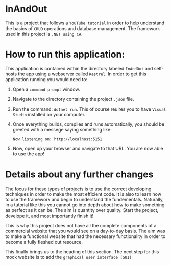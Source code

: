 # InAndOut

This is a project that follows a `YouTube tutorial` in order to help understand the basics of `CRUD` operations and database management. The framework used in this project is `.NET using C#`.

# How to run this application:

This application is contained within the directory labeled `InAndOut` and self-hosts the app using a webserver called `Kestrel`. In order to get this application running you would need to:
1. Open a `command prompt` window.
2. Navigate to the directory containing the project `.json` file.
3. Run the command: `dotnet run`. This of course reuires you to have `Visual Studio` installed on your computer.
4. Once everything builds, compiles and runs automatically, you should be greeted with a messege saying something like:
    
    `Now listening on: http://localhost:5151`

5. Now, open up your browser and navigate to that URL. You are now able to use the app!

# Details about any further changes
The focus for these types of projects is to use the correct developing techniques in order to make the most efficient code. It is also to learn how to use the framework and begin to understand the fundementals. Naturally, in a tutorial like this you cannot go into depth about how to make something as perfect as it can be. The aim is quantity over quality. Start the project, develope it, and most importantly finish it!

This is why this project does not have all the complete components of a commercial website that you would see on a day-to-day basis. The aim was to make a functional website that had the necessary functionality in order to become a fully fleshed out resource.

This finally brings us to the heading of this section. The next step for this mock website is to add the `graphical user interface (GUI)`
